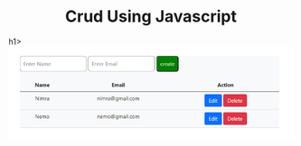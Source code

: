 <h1><center>Crud Using Javascript</center></h1>h1>
<img src="https://github.com/Nimra-Mughal/CRUD-using-javascript-Local-Storage/blob/master/crud.PNG">
